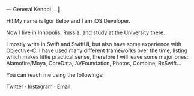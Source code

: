 — General Kenobi… 👾

Hi! My name is Igor Belov and I am iOS Developer.

Now I live in Innopolis, Russia, and study at the University there.

I mostly write in Swift and SwiftUI, but also have some experience with Objective-C. I have used many different frameworks over the time, listing which makes little practical sense, therefore I will leave some major ones: Alamofire/Moya, CoreData, AVFoundation, Photos, Combine, RxSwift...

You can reach me using the followings:

[Twitter](https://twitter.com/igooor_bb) · [Instagram](https://www.instagram.com/igooor_bb) · [Email](mailto:igooor.ww@gmail.com)
